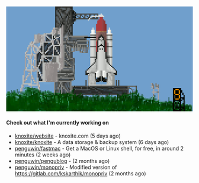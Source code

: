 ![](https://raw.githubusercontent.com/penguwin/penguwin/master/assets/shuttle.gif)

#### Check out what I'm currently working on

- [knoxite/website](https://github.com/knoxite/website) - knoxite.com (5 days ago)
- [knoxite/knoxite](https://github.com/knoxite/knoxite) - A data storage &amp; backup system (6 days ago)
- [penguwin/fastmac](https://github.com/penguwin/fastmac) - Get a MacOS or Linux shell, for free, in around 2 minutes (2 weeks ago)
- [penguwin/pengublog](https://github.com/penguwin/pengublog) -  (2 months ago)
- [penguwin/monopriv](https://github.com/penguwin/monopriv) - Modified version of https://gitlab.com/kskarthik/monopriv (2 months ago)
